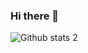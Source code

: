 ### Hi there 👋

<!--
**Sinemtkgz/Sinemtkgz** is a ✨ _special_ ✨ repository because its `README.md` (this file) appears on your GitHub profile.

Here are some ideas to get you started:

- 🔭 I’m currently working on Frontend Developer
- 🌱 I’m currently learning React, web3
- 🤔 I’m looking for help with Frontend Developer Intern
- 📫 How to reach me: sinem.tkgzz@gmail.com
-->

![Github stats 2](https://github-readme-stats.vercel.app/api?username=Sinemtkgz&show_icons=true&theme=radical)
